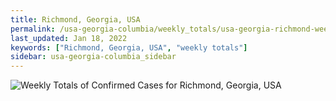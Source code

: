 ```yaml
---
title: Richmond, Georgia, USA
permalink: /usa-georgia-columbia/weekly_totals/usa-georgia-richmond-weekly_totals.html
last_updated: Jan 18, 2022
keywords: ["Richmond, Georgia, USA", "weekly totals"]
sidebar: usa-georgia-columbia_sidebar
---
```


![Weekly Totals of Confirmed Cases for Richmond, Georgia, USA](/covid_tracker/images/graphs/usa-georgia-richmond-weekly_totals_graph.png)
